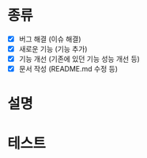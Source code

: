 <!--이슈 제목은 `[추가|개선|버그|문서|기타] 이슈 내용` 형식으로 작성-->

# 종류

<!--해당하는 경우만 남기고 지워주세요-->

- [X] 버그 해결 (이슈 해결)
- [X] 새로운 기능 (기능 추가)
- [X] 기능 개선 (기존에 있던 기능 성능 개선 등)
- [X] 문서 작성 (README.md 수정 등)

# 설명

<!--여기에 설명을 작성해주세요-->

# 테스트

<!--해당 PR을 위해 작성한 테스트 케이스를 설명해주세요-->

